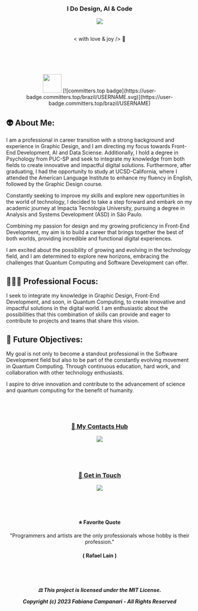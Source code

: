  <br>
 
### <p align="center">  I Do Design, AI & Code 
<p align="center">
<img src="https://github.com/FabianaCampanari/FabianaCampanari/assets/113218619/2d2e58bd-bdd4-4899-877a-509469e5f2d3"/><br> 
<br>
 
<p align="center">  < with love & joy /> 💎

#
<br><br>

<p align="center"> <img src="https://github.githubassets.com/images/icons/emoji/octocat.png" width="50">          
 [![committers.top badge](https://user-badge.committers.top/brazil/USERNAME.svg)](https://user-badge.committers.top/brazil/USERNAME)
<br>

## 👽 About Me:  


I am a professional in career transition with a strong background and experience in Graphic Design, and I am directing my focus towards Front-End Development, AI and Data Sciense. Additionally, I hold a degree in Psychology from PUC-SP and seek to integrate my knowledge from both fields to create innovative and impactful digital solutions. Furthermore, after graduating, I had the opportunity to study at UCSD-California, where I attended the American Language Institute to enhance my fluency in English, followed by the Graphic Design course.

Constantly seeking to improve my skills and explore new opportunities in the world of technology, I decided to take a step forward and embark on my academic journey at Impacta Tecnologia University, pursuing a degree in Analysis and Systems Development (ASD) in São Paulo.

Combining my passion for design and my growing proficiency in Front-End Development, my aim is to build a career that brings together the best of both worlds, providing incredible and functional digital experiences.

I am excited about the possibility of growing and evolving in the technology field, and I am determined to explore new horizons, embracing the challenges that Quantum Computing and Software Development can offer.

## 🧘🏼‍♀️ Professional Focus:

I seek to integrate my knowledge in Graphic Design, Front-End Development, and soon, in Quantum Computing, to create innovative and impactful solutions in the digital world. I am enthusiastic about the possibilities that this combination of skills can provide and eager to contribute to projects and teams that share this vision.

## 👀 Future Objectives:

My goal is not only to become a standout professional in the Software Development field but also to be part of the constantly evolving movement in Quantum Computing. Through continuous education, hard work, and collaboration with other technology enthusiasts.

I aspire to drive innovation and contribute to the advancement of science and quantum computing for the benefit of humanity.

#
<br>

### <p align="center"> [🔗 My Contacts Hub](https://linktr.ee/fabianacampanari)

<p align="center">
<img src="https://github.com/FabianaCampanari/FabianaCampanari/assets/113218619/b3789e50-93e1-48ac-b82e-1db626f7cbb2"/>
 <br>

#
 <br> 

 ### <p align="center"> [💬  Get in Touch](https://share.hsforms.com/1ZACnVoYSTLC-NOoHcg22cgq9urk)

 <p align="center">
<img src="https://github.com/FabianaCampanari/FabianaCampanari/assets/113218619/5b88bfdb-18bf-4b3e-aae3-b0342d2906fe"/>
 <br>

 #
 <br>


 
#### <p align="center"> ⭐︎ Favorite Quote </p>
<p align="center">  "Programmers and artists are the only professionals whose hobby is their profession."
 
#### <p align="center">( Rafael Lain ) </p>

#
 <br>
 
##### <p align="center"> ⚖︎ This project is licensed under the MIT License. <p align="center"> Copyright (c) 2023 Fabiana Campanari - All Rights Reserved </p>























 
 
